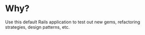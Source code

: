 # Why?

Use this default Rails application to test out new gems, refactoring strategies, design patterns, etc.
